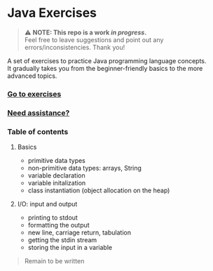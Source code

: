 # Java Exercises

> :warning: **NOTE: This repo is a work _in progress_.**  
>  Feel free to leave suggestions and point out any errors/inconsistencies. Thank you!

A set of exercises to practice Java programming language concepts.  
It gradually takes you from the beginner-friendly basics to the more advanced topics.

### [Go to exercises](https://github.com/anthonymittz/java-exercises/blob/main/Exercises.md)

### [Need assistance?](https://github.com/anthonymittz/java-exercises/blob/main/Assistance.md)

### Table of contents

1.  Basics

    - primitive data types
    - non-primitive data types: arrays, String
    - variable declaration
    - variable initalization
    - class instantiation
      (object allocation on the heap)

2.  I/O: input and output
    - printing to stdout
    - formatting the output
    - new line, carriage return, tabulation
    - getting the stdin stream
    - storing the input in a variable

> Remain to be written
